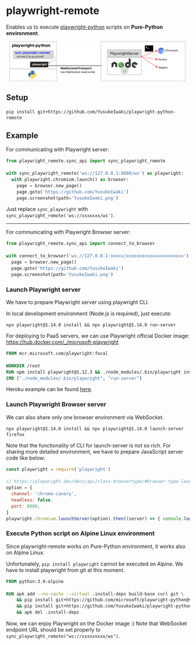 # playwright-remote

Enables us to execute [playwright-python](https://github.com/microsoft/playwright-python) scripts on **Pure-Python environment**.

![image](README/structure.png)

## Setup

```
pip install git+https://github.com/YusukeIwaki/playwright-python-remote
```

## Example

For communicating with Playwright server:

```py
from playwright_remote.sync_api import sync_playwright_remote

with sync_playwright_remote('ws://127.0.0.1:8080/ws') as playwright:
  with playwright.chromium.launch() as browser:
    page = browser.new_page()
    page.goto('https://github.com/YusukeIwaki')
    page.screenshot(path='YusukeIwaki.png')
```

Just replace `sync_playwright` with `sync_playwright_remote('ws://xxxxxxx/ws')`.

---

For communicating with Playwright Browser server:

```py
from playwright_remote.sync_api import connect_to_browser

with connect_to_browser('ws://127.0.0.1:xxxxx/xxxxxxxxxxxxxxxxxxxxxx') as browser:
  page = browser.new_page()
  page.goto('https://github.com/YusukeIwaki')
  page.screenshot(path='YusukeIwaki.png')
```


### Launch Playwright server

We have to prepare Playwright server using playwright CLI.

In local development environment (Node.js is required), just execute:

```
npx playwright@1.14.0 install && npx playwright@1.14.0 run-server
```

For deploying to PaaS servers, we can use Playwright official Docker image: https://hub.docker.com/_/microsoft-playwright

```Dockerfile
FROM mcr.microsoft.com/playwright:focal

WORKDIR /root
RUN npm install playwright@1.12.3 && ./node_modules/.bin/playwright install
CMD ["./node_modules/.bin/playwright", "run-server"]
```

Heroku example can be found [here](https://github.com/YusukeIwaki/playwright-python-playWithWebSocket/blob/main/heroku.yml).

### Launch Playwright Browser server

We can also share only one browser environment via WebSocket.

```
npx playwright@1.14.0 install && npx playwright@1.14.0 launch-server firefox
```

Note that the functionality of CLI for launch-server is not so rich.
For sharing more detailed environment, we have to prepare JavaScript server code like below:

```js
const playwright = require('playwright')

// https://playwright.dev/docs/api/class-browsertype/#browser-type-launch-server
option = {
  channel: 'chrome-canary',
  headless: false,
  port: 8080,
}
playwright.chromium.launchServer(option).then((server) => { console.log(server.wsEndpoint()) })
```

### Execute Python script on Alpine Linux environment

Since playwright-remote works on Pure-Python environment, it works also on Alpine Linux.

Unfortunately, `pip install playwright` cannot be executed on Alpine. We have to install playwright from git at this moment.

```Dockerfile
FROM python:3.9-alpine

RUN apk add --no-cache --virtual .install-deps build-base curl git \
    && pip install git+https://github.com/microsoft/playwright-python@v1.14.0 \
    && pip install git+https://github.com/YusukeIwaki/playwright-python-remote \
    && apk del .install-deps
```

Now, we can enjoy Playwright on the Docker image :)
Note that WebSocket endpoint URL should be set properly to `sync_playwright_remote("ws://xxxxxxxxx/ws")`.
